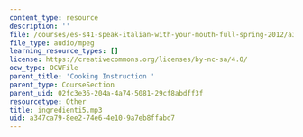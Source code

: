 ```yaml
---
content_type: resource
description: ''
file: /courses/es-s41-speak-italian-with-your-mouth-full-spring-2012/a347ca798ee274e64e109a7eb8ffabd7_ingredienti5.mp3
file_type: audio/mpeg
learning_resource_types: []
license: https://creativecommons.org/licenses/by-nc-sa/4.0/
ocw_type: OCWFile
parent_title: 'Cooking Instruction '
parent_type: CourseSection
parent_uid: 02fc3e36-204a-4a74-5081-29cf8abdff3f
resourcetype: Other
title: ingredienti5.mp3
uid: a347ca79-8ee2-74e6-4e10-9a7eb8ffabd7
---
```

